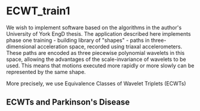 # ECWT_train1
We wish to implement software based on the algorithms in the author's University of York EngD thesis. The application described here implements phase one training - building library of "shapes" - paths in three-dimensional acceleration space, recorded using triaxal accelerometers. These paths are encoded as three piecewise polynomial wavelets in this space, allowing the advantages of the scale-invariance of wavelets to be used. This means that motions executed more rapidly or more slowly can be represented by the same shape.

More precisely, we use Equivalence Classes of Wavelet Triplets (ECWTs)

## ECWTs and Parkinson's Disease
